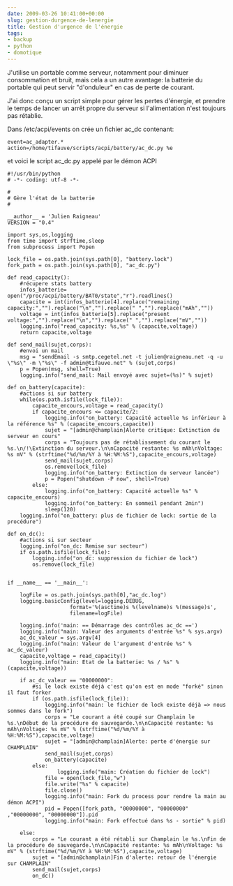 ```yaml
---
date: 2009-03-26 10:41:00+00:00
slug: gestion-durgence-de-lenergie
title: Gestion d'urgence de l'énergie
tags:
- backup
- python
- domotique
---
```


J'utilise un portable comme serveur, notamment pour diminuer consommation et bruit, mais cela a un autre avantage: la batterie du portable qui peut servir "d'onduleur" en cas de perte de courant.

J'ai donc conçu un script simple pour gérer les pertes d'énergie, et prendre le temps de lancer un arrêt propre du serveur si l'alimentation n'est toujours pas rétablie.

Dans /etc/acpi/events on crée un fichier ac_dc contenant:

	event=ac_adapter.*
	action=/home/tifauve/scripts/acpi/battery/ac_dc.py %e

et voici le script ac_dc.py appelé par le démon ACPI

	#!/usr/bin/python
	# -*- coding: utf-8 -*-

	#
	# Gère l'état de la batterie
	#

	__author__ = 'Julien Raigneau'
	VERSION = "0.4"

	import sys,os,logging
	from time import strftime,sleep
	from subprocess import Popen

	lock_file = os.path.join(sys.path[0], "battery.lock")
	fork_path = os.path.join(sys.path[0], "ac_dc.py")

	def read_capacity():
		#récupere stats battery
		infos_batterie= open("/proc/acpi/battery/BAT0/state","r").readlines()
		capacite = int(infos_batterie[4].replace("remaining capacity:","").replace("\n","").replace(" ","").replace("mAh",""))
		voltage = int(infos_batterie[5].replace("present voltage:","").replace("\n","").replace(" ","").replace("mV",""))
		logging.info("read_capacity: %s,%s" % (capacite,voltage))
		return capacite,voltage

	def send_mail(sujet,corps):
		#envoi un mail
		msg = "sendEmail -s smtp.cegetel.net -t julien@raigneau.net -q -u \"%s\" -m \"%s\" -f admin@tifauve.net" % (sujet,corps)
		p = Popen(msg, shell=True)
		logging.info("send_mail: Mail envoyé avec sujet=(%s)" % sujet)

	def on_battery(capacite):
		#actions si sur battery
		while(os.path.isfile(lock_file)):
			capacite_encours,voltage = read_capacity()
			if capacite_encours <= capacite/2:
				logging.info("on_battery: Capacité actuelle %s inférieur à la référence %s" % (capacite_encours,capacite))
				sujet = "[admin@champlain]Alerte critique: Extinction du serveur en cours"
				corps = "Toujours pas de rétablissement du courant le %s.\n/!\Extinction du serveur.\n\nCapacité restante: %s mAh\nVoltage: %s mV" % (strftime("%d/%m/%Y à %H:%M:%S"),capacite_encours,voltage)
				send_mail(sujet,corps)
				os.remove(lock_file)
				logging.info("on_battery: Extinction du serveur lancée")
				p = Popen("shutdown -P now", shell=True)
			else:
				logging.info("on_battery: Capacité actuelle %s" % capacite_encours)
				logging.info("on_battery: En sommeil pendant 2min")
				sleep(120)
		logging.info("on_battery: plus de fichier de lock: sortie de la procédure")

	def on_dc():
		#actions si sur secteur
		logging.info("on_dc: Remise sur secteur")
		if os.path.isfile(lock_file):
			logging.info("on_dc: suppression du fichier de lock")
			os.remove(lock_file)


	if __name__ == '__main__':

		logFile = os.path.join(sys.path[0],"ac_dc.log")
		logging.basicConfig(level=logging.DEBUG,
	                    format='%(asctime)s %(levelname)s %(message)s',
	                    filename=logFile)

		logging.info('main: == Démarrage des contrôles ac_dc ==')
		logging.info("main: Valeur des arguments d'entrée %s" % sys.argv)
		ac_dc_valeur = sys.argv[4]
		logging.info("main: Valeur de l'argument d'entrée %s" % ac_dc_valeur)
		capacite,voltage = read_capacity()
		logging.info("main: Etat de la batterie: %s / %s" % (capacite,voltage))

		if ac_dc_valeur == "00000000":
			#si le lock existe déjà c'est qu'on est en mode "forké" sinon il faut forker
			if (os.path.isfile(lock_file)):
			    logging.info("main: le fichier de lock existe déjà => nous sommes dans le fork")
			    corps = "Le courant a été coupé sur Champlain le %s.\nDébut de la procédure de sauvegarde.\n\nCapacité restante: %s mAh\nVoltage: %s mV" % (strftime("%d/%m/%Y à %H:%M:%S"),capacite,voltage)
			    sujet = "[admin@champlain]Alerte: perte d'énergie sur CHAMPLAIN"
			    send_mail(sujet,corps)
			    on_battery(capacite)
			else:
	       		    logging.info("main: Création du fichier de lock")
			    file = open(lock_file,"w")
			    file.write("%s" % capacite)
			    file.close()
			    logging.info("main: Fork du process pour rendre la main au démon ACPI")
			    pid = Popen([fork_path, "00000000", "00000000" ,"00000000", "00000000"]).pid
			    logging.info("main: Fork effectué dans %s - sortie" % pid)

		else:
			corps = "Le courant a été rétabli sur Champlain le %s.\nFin de la procédure de sauvegarde.\n\nCapacité restante: %s mAh\nVoltage: %s mV" % (strftime("%d/%m/%Y à %H:%M:%S"),capacite,voltage)
			sujet = "[admin@champlain]Fin d'alerte: retour de l'énergie sur CHAMPLAIN"
			send_mail(sujet,corps)
			on_dc()